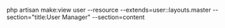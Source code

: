 php artisan make:view user --resource --extends=user::layouts.master --section="title:User Manager" --section=content